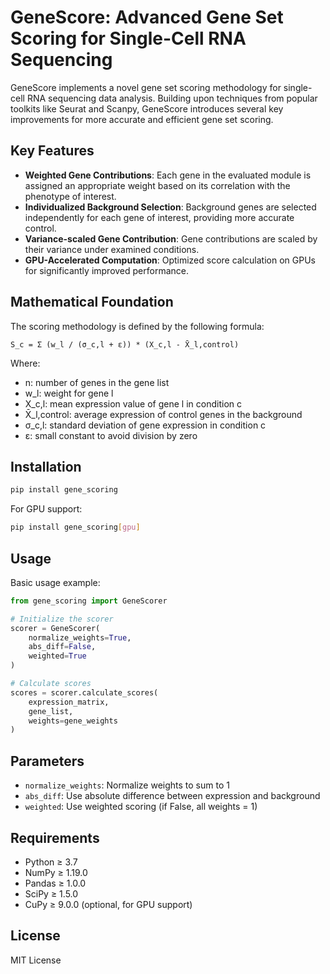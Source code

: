 # GeneScore: Advanced Gene Set Scoring for Single-Cell RNA Sequencing

GeneScore implements a novel gene set scoring methodology for single-cell RNA sequencing data analysis. Building upon techniques from popular toolkits like Seurat and Scanpy, GeneScore introduces several key improvements for more accurate and efficient gene set scoring.

## Key Features

- **Weighted Gene Contributions**: Each gene in the evaluated module is assigned an appropriate weight based on its correlation with the phenotype of interest.
- **Individualized Background Selection**: Background genes are selected independently for each gene of interest, providing more accurate control.
- **Variance-scaled Gene Contribution**: Gene contributions are scaled by their variance under examined conditions.
- **GPU-Accelerated Computation**: Optimized score calculation on GPUs for significantly improved performance.

## Mathematical Foundation

The scoring methodology is defined by the following formula:

```
S_c = Σ (w_l / (σ_c,l + ε)) * (X_c,l - X̄_l,control)
```

Where:
- n: number of genes in the gene list
- w_l: weight for gene l
- X_c,l: mean expression value of gene l in condition c
- X̄_l,control: average expression of control genes in the background
- σ_c,l: standard deviation of gene expression in condition c
- ε: small constant to avoid division by zero

## Installation

```bash
pip install gene_scoring
```

For GPU support:
```bash
pip install gene_scoring[gpu]
```

## Usage

Basic usage example:

```python
from gene_scoring import GeneScorer

# Initialize the scorer
scorer = GeneScorer(
    normalize_weights=True,
    abs_diff=False,
    weighted=True
)

# Calculate scores
scores = scorer.calculate_scores(
    expression_matrix,
    gene_list,
    weights=gene_weights
)
```

## Parameters

- `normalize_weights`: Normalize weights to sum to 1
- `abs_diff`: Use absolute difference between expression and background
- `weighted`: Use weighted scoring (if False, all weights = 1)

## Requirements

- Python ≥ 3.7
- NumPy ≥ 1.19.0
- Pandas ≥ 1.0.0
- SciPy ≥ 1.5.0
- CuPy ≥ 9.0.0 (optional, for GPU support)

## License

MIT License

